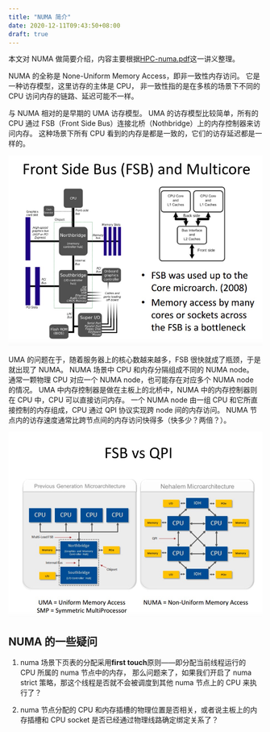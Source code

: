 ```yaml
---
title: "NUMA 简介"
date: 2020-12-11T09:43:50+08:00
draft: true
---
```


本文对 NUMA 做简要介绍，内容主要根据[HPC-numa.pdf](https://www.cc.gatech.edu/~echow/ipcc/hpc-course/HPC-numa.pdf)这一讲义整理。

NUMA 的全称是 None-Uniform Memory Access，即非一致性内存访问。
它是一种访存模型，这里访存的主体是 CPU，
非一致性指的是在多核的场景下不同的 CPU 访问内存的链路、延迟可能不一样。

与 NUMA 相对的是早期的 UMA 访存模型。
UMA 的访存模型比较简单，所有的 CPU 通过 FSB（Front Side Bus）连接北桥（Nothbridge）上的内存控制器来访问内存。
这种场景下所有 CPU 看到的内存是都是一致的，它们的访存延迟都是一样的。

![uma](/images/numa/uma.png)

UMA 的问题在于，随着服务器上的核心数越来越多，FSB 很快就成了瓶颈，于是就出现了 NUMA。
NUMA 场景中 CPU 和内存分隔组成不同的 NUMA node。
通常一颗物理 CPU 对应一个 NUMA node，也可能存在对应多个 NUMA node 的情况。
UMA 中内存控制器是做在主板上的北桥中，NUMA 中的内存控制器则在 CPU 中，CPU 可以直接访问内存。
一个 NUMA node 由一组 CPU 和它所直接控制的内存组成，CPU 通过 QPI 协议实现跨 node 间的内存访问。
NUMA 节点内的访存速度通常比跨节点间的内存访问快得多（快多少？两倍？）。

![uma vs numa](/images/numa/numa.png)

## NUMA 的一些疑问

1. numa 场景下页表的分配采用**first touch**原则——即分配当前线程运行的 CPU 所属的 numa 节点中的内存，
那么问题来了，如果我们开启了 numa strict 策略，那这个线程是否就不会被调度到其他 numa 节点上的 CPU 来执行了？

2. numa 节点分配的 CPU 和内存插槽的物理位置是否相关，或者说主板上的内存插槽和 CPU socket 是否已经通过物理线路确定绑定关系了？

